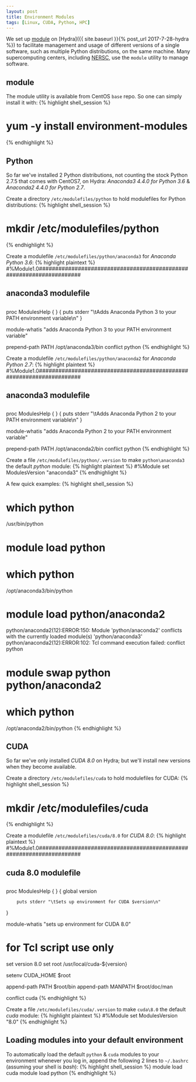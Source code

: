 ```yaml
---
layout: post
title: Environment Modules
tags: [Linux, CUDA, Python, HPC]
---
```


We set up [module](http://modules.sourceforge.net/) on [Hydra]({{ site.baseurl }}{% post_url 2017-7-28-hydra %}) to facilitate management and usage of different versions of a single software, such as multiple Python distributions, on the same machine.<!-- more --> Many supercomputing centers, including [NERSC](http://www.nersc.gov/users/software/nersc-user-environment/modules/), use the `module` utility to manage software.

## module
The module utility is available from CentOS `base` repo. So one can simply install it with:
{% highlight shell_session %}
# yum -y install environment-modules
{% endhighlight %}

## Python
So far we've installed 2 Python distributions, not counting the stock Python 2.7.5 that comes with CentOS7, on Hydra: *Anaconda3 4.4.0 for Python 3.6* & *Anaconda2 4.4.0 for Python 2.7*.

Create a directory `/etc/modulefiles/python` to hold modulefiles for Python distributions:
{% highlight shell_session %}
# mkdir /etc/modulefiles/python
{% endhighlight %}

Create a modulefile `/etc/modulefiles/python/anaconda3` for *Anaconda Python 3.6*:
{% highlight plaintext %}
#%Module1.0#####################################################################
##
## anaconda3 modulefile
##
proc ModulesHelp { } {
        puts stderr "\tAdds Anaconda Python 3 to your PATH environment variable\n"
}

module-whatis   "adds Anaconda Python 3 to your PATH environment variable"

prepend-path    PATH    /opt/anaconda3/bin
conflict        python
{% endhighlight %}

Create a modulefile `/etc/modulefiles/python/anaconda2` for *Anaconda Python 2.7*:
{% highlight plaintext %}
#%Module1.0#####################################################################
##
## anaconda3 modulefile
##
proc ModulesHelp { } {
        puts stderr "\tAdds Anaconda Python 2 to your PATH environment variable\n"
}

module-whatis   "adds Anaconda Python 2 to your PATH environment variable"

prepend-path    PATH    /opt/anaconda2/bin
conflict        python
{% endhighlight %}

Create a file `/etc/modulefiles/python/.version` to make `python\anaconda3` the default *python* module:
{% highlight plaintext %}
#%Module
set ModulesVersion "anaconda3"
{% endhighlight %}

A few quick examples:
{% highlight shell_session %}
# which python
/usr/bin/python

# module load python
# which python
/opt/anaconda3/bin/python

# module load python/anaconda2
python/anaconda2(12):ERROR:150: Module 'python/anaconda2' conflicts with the currently loaded module(s) 'python/anaconda3'
python/anaconda2(12):ERROR:102: Tcl command execution failed: conflict  python

# module swap python python/anaconda2
# which python
/opt/anaconda2/bin/python
{% endhighlight %}

## CUDA
So far we've only installed *CUDA 8.0* on Hydra; but we'll install new versions when they become available.

Create a directory `/etc/modulefiles/cuda` to hold modulefiles for CUDA:
{% highlight shell_session %}
# mkdir /etc/modulefiles/cuda
{% endhighlight %}

Create a modulefile `/etc/modulefiles/cuda/8.0` for *CUDA 8.0*:
{% highlight plaintext %}
#%Module1.0#####################################################################
##
## cuda 8.0 modulefile
##
proc ModulesHelp { } {
        global version

        puts stderr "\tSets up environment for CUDA $version\n"
}

module-whatis   "sets up environment for CUDA 8.0"

# for Tcl script use only
set     version 8.0
set     root    /usr/local/cuda-${version}

setenv  CUDA_HOME       $root

append-path     PATH    $root/bin
append-path     MANPATH $root/doc/man

conflict cuda
{% endhighlight %}

Create a file `/etc/modulefiles/cuda/.version` to make `cuda\8.0` the default *cuda* module:
{% highlight plaintext %}
#%Module
set ModulesVersion "8.0"
{% endhighlight %}

## Loading modules into your default environment
To automatically load the default `python` & `cuda` modules to your environment whenever you log in, append the following 2 lines to `~/.bashrc` (assuming your shell is *bash*):
{% highlight shell_session %}
module load cuda
module load python
{% endhighlight %}
